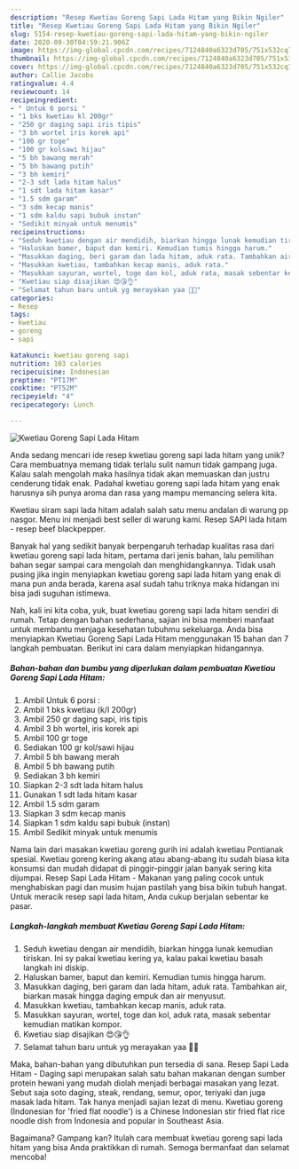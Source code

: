 ```yaml
---
description: "Resep Kwetiau Goreng Sapi Lada Hitam yang Bikin Ngiler"
title: "Resep Kwetiau Goreng Sapi Lada Hitam yang Bikin Ngiler"
slug: 5154-resep-kwetiau-goreng-sapi-lada-hitam-yang-bikin-ngiler
date: 2020-09-30T04:59:21.906Z
image: https://img-global.cpcdn.com/recipes/7124840a6323d705/751x532cq70/kwetiau-goreng-sapi-lada-hitam-foto-resep-utama.jpg
thumbnail: https://img-global.cpcdn.com/recipes/7124840a6323d705/751x532cq70/kwetiau-goreng-sapi-lada-hitam-foto-resep-utama.jpg
cover: https://img-global.cpcdn.com/recipes/7124840a6323d705/751x532cq70/kwetiau-goreng-sapi-lada-hitam-foto-resep-utama.jpg
author: Callie Jacobs
ratingvalue: 4.4
reviewcount: 14
recipeingredient:
- " Untuk 6 porsi "
- "1 bks kwetiau kl 200gr"
- "250 gr daging sapi iris tipis"
- "3 bh wortel iris korek api"
- "100 gr toge"
- "100 gr kolsawi hijau"
- "5 bh bawang merah"
- "5 bh bawang putih"
- "3 bh kemiri"
- "2-3 sdt lada hitam halus"
- "1 sdt lada hitam kasar"
- "1.5 sdm garam"
- "3 sdm kecap manis"
- "1 sdm kaldu sapi bubuk instan"
- "Sedikit minyak untuk menumis"
recipeinstructions:
- "Seduh kwetiau dengan air mendidih, biarkan hingga lunak kemudian tiriskan. Ini sy pakai kwetiau kering ya, kalau pakai kwetiau basah langkah ini diskip."
- "Haluskan bamer, baput dan kemiri. Kemudian tumis hingga harum."
- "Masukkan daging, beri garam dan lada hitam, aduk rata. Tambahkan air, biarkan masak hingga daging empuk dan air menyusut."
- "Masukkan kwetiau, tambahkan kecap manis, aduk rata."
- "Masukkan sayuran, wortel, toge dan kol, aduk rata, masak sebentar kemudian matikan kompor."
- "Kwetiau siap disajikan 😍😘👌"
- "Selamat tahun baru untuk yg merayakan yaa 🙏😁"
categories:
- Resep
tags:
- kwetiau
- goreng
- sapi

katakunci: kwetiau goreng sapi 
nutrition: 103 calories
recipecuisine: Indonesian
preptime: "PT17M"
cooktime: "PT52M"
recipeyield: "4"
recipecategory: Lunch

---
```



![Kwetiau Goreng Sapi Lada Hitam](https://img-global.cpcdn.com/recipes/7124840a6323d705/751x532cq70/kwetiau-goreng-sapi-lada-hitam-foto-resep-utama.jpg)

Anda sedang mencari ide resep kwetiau goreng sapi lada hitam yang unik? Cara membuatnya memang tidak terlalu sulit namun tidak gampang juga. Kalau salah mengolah maka hasilnya tidak akan memuaskan dan justru cenderung tidak enak. Padahal kwetiau goreng sapi lada hitam yang enak harusnya sih punya aroma dan rasa yang mampu memancing selera kita.

Kwetiau siram sapi lada hitam adalah salah satu menu andalan di warung pp nasgor. Menu ini menjadi best seller di warung kami. Resep SAPI lada hitam - resep beef blackpepper.

Banyak hal yang sedikit banyak berpengaruh terhadap kualitas rasa dari kwetiau goreng sapi lada hitam, pertama dari jenis bahan, lalu pemilihan bahan segar sampai cara mengolah dan menghidangkannya. Tidak usah pusing jika ingin menyiapkan kwetiau goreng sapi lada hitam yang enak di mana pun anda berada, karena asal sudah tahu triknya maka hidangan ini bisa jadi suguhan istimewa.


Nah, kali ini kita coba, yuk, buat kwetiau goreng sapi lada hitam sendiri di rumah. Tetap dengan bahan sederhana, sajian ini bisa memberi manfaat untuk membantu menjaga kesehatan tubuhmu sekeluarga. Anda bisa menyiapkan Kwetiau Goreng Sapi Lada Hitam menggunakan 15 bahan dan 7 langkah pembuatan. Berikut ini cara dalam menyiapkan hidangannya.

<!--inarticleads1-->

##### Bahan-bahan dan bumbu yang diperlukan dalam pembuatan Kwetiau Goreng Sapi Lada Hitam:

1. Ambil  Untuk 6 porsi :
1. Ambil 1 bks kwetiau (k/l 200gr)
1. Ambil 250 gr daging sapi, iris tipis
1. Ambil 3 bh wortel, iris korek api
1. Ambil 100 gr toge
1. Sediakan 100 gr kol/sawi hijau
1. Ambil 5 bh bawang merah
1. Ambil 5 bh bawang putih
1. Sediakan 3 bh kemiri
1. Siapkan 2-3 sdt lada hitam halus
1. Gunakan 1 sdt lada hitam kasar
1. Ambil 1.5 sdm garam
1. Siapkan 3 sdm kecap manis
1. Siapkan 1 sdm kaldu sapi bubuk (instan)
1. Ambil Sedikit minyak untuk menumis


Nama lain dari masakan kwetiau goreng gurih ini adalah kwetiau Pontianak spesial. Kwetiau goreng kering akang atau abang-abang itu sudah biasa kita konsumsi dan mudah didapat di pinggir-pinggir jalan banyak sering kita dijumpai. Resep Sapi Lada Hitam - Makanan yang paling cocok untuk menghabiskan pagi dan musim hujan pastilah yang bisa bikin tubuh hangat. Untuk meracik resep sapi lada hitam, Anda cukup berjalan sebentar ke pasar. 

<!--inarticleads2-->

##### Langkah-langkah membuat Kwetiau Goreng Sapi Lada Hitam:

1. Seduh kwetiau dengan air mendidih, biarkan hingga lunak kemudian tiriskan. Ini sy pakai kwetiau kering ya, kalau pakai kwetiau basah langkah ini diskip.
1. Haluskan bamer, baput dan kemiri. Kemudian tumis hingga harum.
1. Masukkan daging, beri garam dan lada hitam, aduk rata. Tambahkan air, biarkan masak hingga daging empuk dan air menyusut.
1. Masukkan kwetiau, tambahkan kecap manis, aduk rata.
1. Masukkan sayuran, wortel, toge dan kol, aduk rata, masak sebentar kemudian matikan kompor.
1. Kwetiau siap disajikan 😍😘👌
1. Selamat tahun baru untuk yg merayakan yaa 🙏😁


Maka, bahan-bahan yang dibutuhkan pun tersedia di sana. Resep Sapi Lada Hitam - Daging sapi merupakan salah satu bahan makanan dengan sumber protein hewani yang mudah diolah menjadi berbagai masakan yang lezat. Sebut saja soto daging, steak, rendang, semur, opor, teriyaki dan juga masak lada hitam. Tak hanya menjadi sajian lezat di menu. Kwetiau goreng (Indonesian for &#39;fried flat noodle&#39;) is a Chinese Indonesian stir fried flat rice noodle dish from Indonesia and popular in Southeast Asia. 

Bagaimana? Gampang kan? Itulah cara membuat kwetiau goreng sapi lada hitam yang bisa Anda praktikkan di rumah. Semoga bermanfaat dan selamat mencoba!
